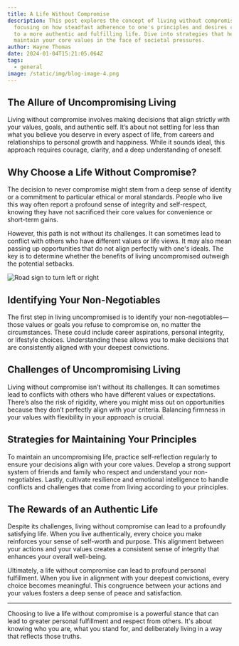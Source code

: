 ```yaml
---
title: A Life Without Compromise
description: This post explores the concept of living without compromise,
  focusing on how steadfast adherence to one's principles and desires can lead
  to a more authentic and fulfilling life. Dive into strategies that help
  maintain your core values in the face of societal pressures.
author: Wayne Thomas
date: 2024-01-04T15:21:05.064Z
tags:
  - general
image: /static/img/blog-image-4.png
---
```


## The Allure of Uncompromising Living

Living without compromise involves making decisions that align strictly with your values, goals, and authentic self. It’s about not settling for less than what you believe you deserve in every aspect of life, from careers and relationships to personal growth and happiness. While it sounds ideal, this approach requires courage, clarity, and a deep understanding of oneself.

## Why Choose a Life Without Compromise?

The decision to never compromise might stem from a deep sense of identity or a commitment to particular ethical or moral standards. People who live this way often report a profound sense of integrity and self-respect, knowing they have not sacrificed their core values for convenience or short-term gains.

However, this path is not without its challenges. It can sometimes lead to conflict with others who have different values or life views. It may also mean passing up opportunities that do not align perfectly with one's ideals. The key is to determine whether the benefits of living uncompromised outweigh the potential setbacks.

![Road sign to turn left or right](/static/img/blog-image-4.png "Road sign to turn left or right")

## Identifying Your Non-Negotiables

The first step in living uncompromised is to identify your non-negotiables—those values or goals you refuse to compromise on, no matter the circumstances. These could include career aspirations, personal integrity, or lifestyle choices. Understanding these allows you to make decisions that are consistently aligned with your deepest convictions.

## Challenges of Uncompromising Living

Living without compromise isn’t without its challenges. It can sometimes lead to conflicts with others who have different values or expectations. There’s also the risk of rigidity, where you might miss out on opportunities because they don’t perfectly align with your criteria. Balancing firmness in your values with flexibility in your approach is crucial.

## Strategies for Maintaining Your Principles

To maintain an uncompromising life, practice self-reflection regularly to ensure your decisions align with your core values. Develop a strong support system of friends and family who respect and understand your non-negotiables. Lastly, cultivate resilience and emotional intelligence to handle conflicts and challenges that come from living according to your principles.

## The Rewards of an Authentic Life

Despite its challenges, living without compromise can lead to a profoundly satisfying life. When you live authentically, every choice you make reinforces your sense of self-worth and purpose. This alignment between your actions and your values creates a consistent sense of integrity that enhances your overall well-being.

Ultimately, a life without compromise can lead to profound personal fulfillment. When you live in alignment with your deepest convictions, every choice becomes meaningful. This congruence between your actions and your values fosters a deep sense of peace and satisfaction.

---

Choosing to live a life without compromise is a powerful stance that can lead to greater personal fulfillment and respect from others. It's about knowing who you are, what you stand for, and deliberately living in a way that reflects those truths.
